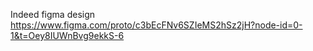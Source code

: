 Indeed figma design
https://www.figma.com/proto/c3bEcFNv6SZIeMS2hSz2jH?node-id=0-1&t=Oey8IUWnBvg9ekkS-6